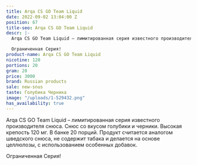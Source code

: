 ```yaml
---
title: Arqa CS GO Team Liquid
date: 2022-09-02 13:04:00 Z
position: 67
title-seo: Arqa CS GO Team Liquid
descr: |-
  Arqa CS GO Team Liquid – лимитированная серия известного производителя снюса. Снюс со вкусом голубики и черники. Высокая крепость 120 мг. В банке 20 порций. Продукт считается аналогом шведского снюса, не содержит табака и делается на основе целлюлозы, с использованием особенных добавок.

  Ограниченная Серия!
product-name: Arqa CS GO Team Liquid
nicotine: 120
portions: 20
gram: 20
price: 3000
brand: Russian products
sale: new-snus
taste: Голубика Черника
image: "/uploads/1-529432.png"
has_availability: true
---
```


Arqa CS GO Team Liquid – лимитированная серия известного производителя снюса. Снюс со вкусом голубики и черники. Высокая крепость 120 мг. В банке 20 порций. Продукт считается аналогом шведского снюса, не содержит табака и делается на основе целлюлозы, с использованием особенных добавок.

Ограниченная Серия!